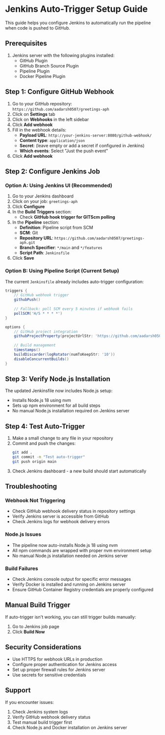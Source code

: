 # Jenkins Auto-Trigger Setup Guide

This guide helps you configure Jenkins to automatically run the pipeline when code is pushed to GitHub.

## Prerequisites

1. Jenkins server with the following plugins installed:
   - GitHub Plugin
   - GitHub Branch Source Plugin
   - Pipeline Plugin
   - Docker Pipeline Plugin

## Step 1: Configure GitHub Webhook

1. Go to your GitHub repository: `https://github.com/aadarsh0507/greetings-aph`
2. Click on **Settings** tab
3. Click on **Webhooks** in the left sidebar
4. Click **Add webhook**
5. Fill in the webhook details:
   - **Payload URL**: `http://your-jenkins-server:8080/github-webhook/`
   - **Content type**: `application/json`
   - **Secret**: (leave empty or add a secret if configured in Jenkins)
   - **Which events**: Select "Just the push event"
6. Click **Add webhook**

## Step 2: Configure Jenkins Job

### Option A: Using Jenkins UI (Recommended)

1. Go to your Jenkins dashboard
2. Click on your job: `greetings-aph`
3. Click **Configure**
4. In the **Build Triggers** section:
   - Check **GitHub hook trigger for GITScm polling**
5. In the **Pipeline** section:
   - **Definition**: Pipeline script from SCM
   - **SCM**: Git
   - **Repository URL**: `https://github.com/aadarsh0507/greetings-aph.git`
   - **Branch Specifier**: `*/main` and `*/features`
   - **Script Path**: `Jenkinsfile`
6. Click **Save**

### Option B: Using Pipeline Script (Current Setup)

The current `Jenkinsfile` already includes auto-trigger configuration:
```groovy
triggers {
    // GitHub webhook trigger
    githubPush()
    
    // Fallback: poll SCM every 5 minutes if webhook fails
    pollSCM('H/5 * * * *')
}

options {
    // GitHub project integration
    githubProjectProperty(projectUrlStr: 'https://github.com/aadarsh0507/greetings-aph')
    
    // Build management
    timestamps()
    buildDiscarder(logRotator(numToKeepStr: '10'))
    disableConcurrentBuilds()
}
```

## Step 3: Verify Node.js Installation

The updated Jenkinsfile now includes Node.js setup:
- Installs Node.js 18 using nvm
- Sets up npm environment for all build steps
- No manual Node.js installation required on Jenkins server

## Step 4: Test Auto-Trigger

1. Make a small change to any file in your repository
2. Commit and push the changes:
   ```bash
   git add .
   git commit -m "Test auto-trigger"
   git push origin main
   ```
3. Check Jenkins dashboard - a new build should start automatically

## Troubleshooting

### Webhook Not Triggering
- Check GitHub webhook delivery status in repository settings
- Verify Jenkins server is accessible from GitHub
- Check Jenkins logs for webhook delivery errors

### Node.js Issues
- The pipeline now auto-installs Node.js 18 using nvm
- All npm commands are wrapped with proper nvm environment setup
- No manual Node.js installation needed on Jenkins server

### Build Failures
- Check Jenkins console output for specific error messages
- Verify Docker is installed and running on Jenkins server
- Ensure GitHub Container Registry credentials are properly configured

## Manual Build Trigger

If auto-trigger isn't working, you can still trigger builds manually:
1. Go to Jenkins job page
2. Click **Build Now**

## Security Considerations

- Use HTTPS for webhook URLs in production
- Configure proper authentication for Jenkins access
- Set up proper firewall rules for Jenkins server
- Use secrets for sensitive credentials

## Support

If you encounter issues:
1. Check Jenkins system logs
2. Verify GitHub webhook delivery status
3. Test manual build trigger first
4. Check Node.js and Docker installation on Jenkins server
